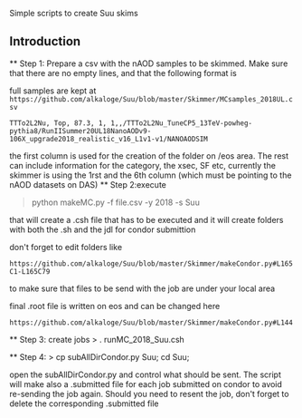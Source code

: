 Simple scripts to create Suu skims

## Introduction
** Step 1: Prepare a csv with the nAOD samples to be skimmed. Make sure that there are no empty lines, and that the following format is 

full samples are kept at ```https://github.com/alkaloge/Suu/blob/master/Skimmer/MCsamples_2018UL.csv```

```TTTo2L2Nu, Top, 87.3, 1, 1,,/TTTo2L2Nu_TuneCP5_13TeV-powheg-pythia8/RunIISummer20UL18NanoAODv9-106X_upgrade2018_realistic_v16_L1v1-v1/NANOAODSIM```


the first column is used for the creation of the folder on /eos area. The rest can include information for the category, the xsec, SF etc, currently the skimmer is using the 1rst and the 6th column (which must be pointing to the nAOD datasets on DAS)
** Step 2:execute 

> python makeMC.py -f file.csv -y 2018 -s Suu

that will create a .csh file that has to be executed and it will create folders with both the .sh and the jdl for condor submittion

don't forget to edit folders like 

```https://github.com/alkaloge/Suu/blob/master/Skimmer/makeCondor.py#L165C1-L165C79```

to make sure that files to be send with the job are under your local area

final .root file is written on eos and can be changed here

```https://github.com/alkaloge/Suu/blob/master/Skimmer/makeCondor.py#L144```

** Step 3: create jobs > . runMC_2018_Suu.csh

** Step 4: > cp subAllDirCondor.py Suu; cd Suu;

open the subAllDirCondor.py and control what should be sent. The script will make also a .submitted file for each job submitted on condor to avoid re-sending the job again. Should you need to resent the job, don't forget to delete the corresponding .submitted file

